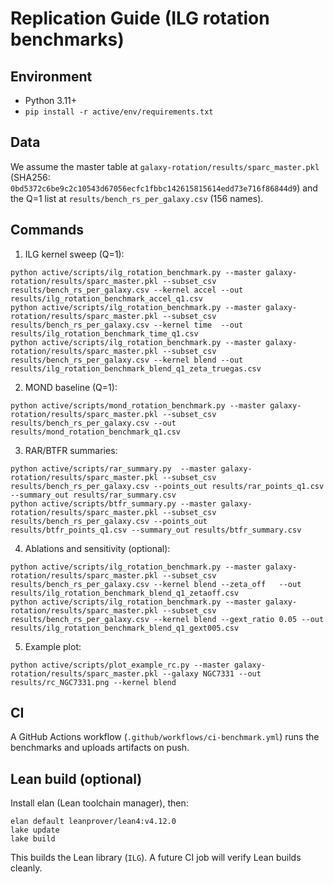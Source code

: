 # Replication Guide (ILG rotation benchmarks)

## Environment

- Python 3.11+
- `pip install -r active/env/requirements.txt`

## Data

We assume the master table at `galaxy-rotation/results/sparc_master.pkl` (SHA256: `0bd5372c6be9c2c10543d67056ecfc1fbbc142615815614edd73e716f86844d9`) and the Q=1 list at `results/bench_rs_per_galaxy.csv` (156 names).

## Commands

1) ILG kernel sweep (Q=1):

```
python active/scripts/ilg_rotation_benchmark.py --master galaxy-rotation/results/sparc_master.pkl --subset_csv results/bench_rs_per_galaxy.csv --kernel accel --out results/ilg_rotation_benchmark_accel_q1.csv
python active/scripts/ilg_rotation_benchmark.py --master galaxy-rotation/results/sparc_master.pkl --subset_csv results/bench_rs_per_galaxy.csv --kernel time  --out results/ilg_rotation_benchmark_time_q1.csv
python active/scripts/ilg_rotation_benchmark.py --master galaxy-rotation/results/sparc_master.pkl --subset_csv results/bench_rs_per_galaxy.csv --kernel blend --out results/ilg_rotation_benchmark_blend_q1_zeta_truegas.csv
```

2) MOND baseline (Q=1):

```
python active/scripts/mond_rotation_benchmark.py --master galaxy-rotation/results/sparc_master.pkl --subset_csv results/bench_rs_per_galaxy.csv --out results/mond_rotation_benchmark_q1.csv
```

3) RAR/BTFR summaries:

```
python active/scripts/rar_summary.py  --master galaxy-rotation/results/sparc_master.pkl --subset_csv results/bench_rs_per_galaxy.csv --points_out results/rar_points_q1.csv  --summary_out results/rar_summary.csv
python active/scripts/btfr_summary.py --master galaxy-rotation/results/sparc_master.pkl --subset_csv results/bench_rs_per_galaxy.csv --points_out results/btfr_points_q1.csv --summary_out results/btfr_summary.csv
```

4) Ablations and sensitivity (optional):

```
python active/scripts/ilg_rotation_benchmark.py --master galaxy-rotation/results/sparc_master.pkl --subset_csv results/bench_rs_per_galaxy.csv --kernel blend --zeta_off   --out results/ilg_rotation_benchmark_blend_q1_zetaoff.csv
python active/scripts/ilg_rotation_benchmark.py --master galaxy-rotation/results/sparc_master.pkl --subset_csv results/bench_rs_per_galaxy.csv --kernel blend --gext_ratio 0.05 --out results/ilg_rotation_benchmark_blend_q1_gext005.csv
```

5) Example plot:

```
python active/scripts/plot_example_rc.py --master galaxy-rotation/results/sparc_master.pkl --galaxy NGC7331 --out results/rc_NGC7331.png --kernel blend
```

## CI

A GitHub Actions workflow (`.github/workflows/ci-benchmark.yml`) runs the benchmarks and uploads artifacts on push.

## Lean build (optional)

Install elan (Lean toolchain manager), then:

```
elan default leanprover/lean4:v4.12.0
lake update
lake build
```

This builds the Lean library (`ILG`). A future CI job will verify Lean builds cleanly.
